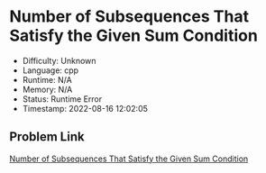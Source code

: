 # Number of Subsequences That Satisfy the Given Sum Condition

- Difficulty: Unknown
- Language: cpp
- Runtime: N/A
- Memory: N/A
- Status: Runtime Error
- Timestamp: 2022-08-16 12:02:05

## Problem Link
[Number of Subsequences That Satisfy the Given Sum Condition](https://leetcode.com/problems/number-of-subsequences-that-satisfy-the-given-sum-condition)

